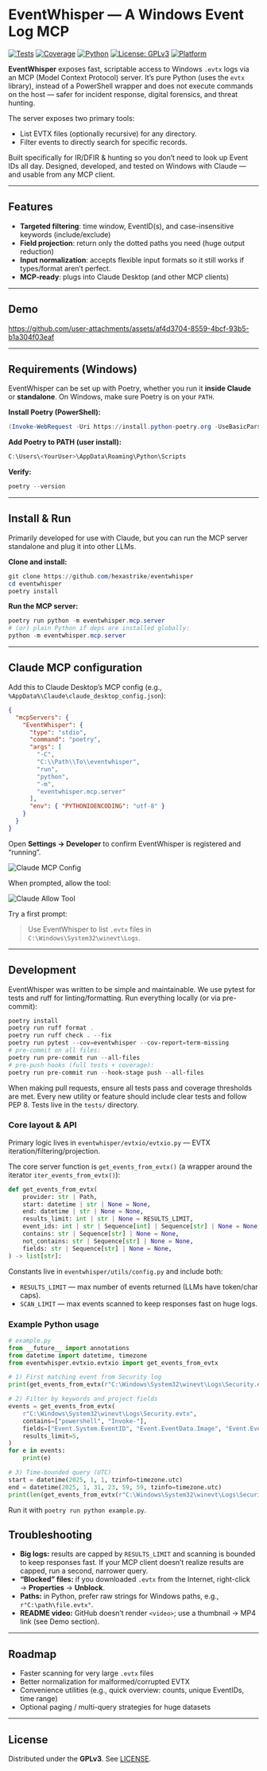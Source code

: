 # EventWhisper — A Windows Event Log MCP

[![Tests](https://github.com/hexastrike/eventwhisper/actions/workflows/ci.yml/badge.svg?branch=main)](https://github.com/hexastrike/eventwhisper/actions/workflows/ci.yml)
[![Coverage](https://codecov.io/gh/hexastrike/eventwhisper/branch/main/graph/badge.svg)](https://codecov.io/gh/hexastrike/eventwhisper)
[![Python](https://img.shields.io/badge/python-3.10%2B-3776AB?logo=python&logoColor=white)](#)
[![License: GPLv3](https://img.shields.io/badge/License-GPLv3-green.svg)](LICENSE)
[![Platform](https://img.shields.io/badge/platform-Windows-blue)](#)

**EventWhisper** exposes fast, scriptable access to Windows `.evtx` logs via an MCP (Model Context Protocol) server.
It’s pure Python (uses the `evtx` library), instead of a PowerShell wrapper and does not execute commands on the host — safer for incident response, digital forensics, and threat hunting.

The server exposes two primary tools:

- List EVTX files (optionally recursive) for any directory.
- Filter events to directly search for specific records.

Built specifically for IR/DFIR & hunting so you don’t need to look up Event IDs all day. Designed, developed, and tested on Windows with Claude — and usable from any MCP client.

---

## Features

- **Targeted filtering**: time window, EventID(s), and case-insensitive keywords (include/exclude)
- **Field projection**: return only the dotted paths you need (huge output reduction)
- **Input normalization**: accepts flexible input formats so it still works if types/format aren’t perfect.
- **MCP-ready**: plugs into Claude Desktop (and other MCP clients)

---

## Demo

https://github.com/user-attachments/assets/af4d3704-8559-4bcf-93b5-b1a304f03eaf

---

## Requirements (Windows)

EventWhisper can be set up with Poetry, whether you run it **inside Claude** or **standalone**.
On Windows, make sure Poetry is on your `PATH`.

**Install Poetry (PowerShell):**

```powershell
(Invoke-WebRequest -Uri https://install.python-poetry.org -UseBasicParsing).Content | py -
```

**Add Poetry to PATH (user install):**

```powershell
C:\Users\<YourUser>\AppData\Roaming\Python\Scripts
```

**Verify:**

```powershell
poetry --version
```

---

## Install & Run

Primarily developed for use with Claude, but you can run the MCP server standalone and plug it into other LLMs.

**Clone and install:**

```powershell
git clone https://github.com/hexastrike/eventwhisper
cd eventwhisper
poetry install
```

**Run the MCP server:**

```powershell
poetry run python -m eventwhisper.mcp.server
# (or) plain Python if deps are installed globally:
python -m eventwhisper.mcp.server
```

---

## Claude MCP configuration

Add this to Claude Desktop’s MCP config (e.g., `%AppData%\Claude\claude_desktop_config.json`):

```json
{
  "mcpServers": {
    "EventWhisper": {
      "type": "stdio",
      "command": "poetry",
      "args": [
        "-C",
        "C:\\Path\\To\\eventwhisper",
        "run",
        "python",
        "-m",
        "eventwhisper.mcp.server"
      ],
      "env": { "PYTHONIOENCODING": "utf-8" }
    }
  }
}
```

Open **Settings → Developer** to confirm EventWhisper is registered and “running”.

![Claude MCP Config](assets/event_whisper_claude_config.png)

When prompted, allow the tool:

![Claude Allow Tool](assets/event_whisper_claude_allow.png)

Try a first prompt:

> Use EventWhisper to list `.evtx` files in `C:\Windows\System32\winevt\Logs`.

---

## Development

EventWhisper was written to be simple and maintainable. We use pytest for tests and ruff for linting/formatting.
Run everything locally (or via pre-commit):

```powershell
poetry install
poetry run ruff format .
poetry run ruff check . --fix
poetry run pytest --cov=eventwhisper --cov-report=term-missing
# pre-commit on all files:
poetry run pre-commit run --all-files
# pre-push hooks (full tests + coverage):
poetry run pre-commit run --hook-stage push --all-files
```

When making pull requests, ensure all tests pass and coverage thresholds are met.
Every new utility or feature should include clear tests and follow PEP 8. Tests live in the `tests/` directory.

### Core layout & API

Primary logic lives in `eventwhisper/evtxio/evtxio.py` — EVTX iteration/filtering/projection.

The core server function is `get_events_from_evtx()` (a wrapper around the iterator `iter_events_from_evtx()`):

```python
def get_events_from_evtx(
    provider: str | Path,
    start: datetime | str | None = None,
    end: datetime | str | None = None,
    results_limit: int | str | None = RESULTS_LIMIT,
    event_ids: int | str | Sequence[int] | Sequence[str] | None = None,
    contains: str | Sequence[str] | None = None,
    not_contains: str | Sequence[str] | None = None,
    fields: str | Sequence[str] | None = None,
) -> list[str]:
```

Constants live in `eventwhisper/utils/config.py` and include both:

- `RESULTS_LIMIT` — max number of events returned (LLMs have token/char caps).
- `SCAN_LIMIT`  — max events scanned to keep responses fast on huge logs.

### Example Python usage
```python
# example.py
from __future__ import annotations
from datetime import datetime, timezone
from eventwhisper.evtxio.evtxio import get_events_from_evtx

# 1) First matching event from Security log
print(get_events_from_evtx(r"C:\Windows\System32\winevt\Logs\Security.evtx", results_limit=1))

# 2) Filter by keywords and project fields
events = get_events_from_evtx(
    r"C:\Windows\System32\winevt\Logs\Security.evtx",
    contains=["powershell", "Invoke-"],
    fields=["Event.System.EventID", "Event.EventData.Image", "Event.EventData.CommandLine"],
    results_limit=5,
)
for e in events:
    print(e)

# 3) Time-bounded query (UTC)
start = datetime(2025, 1, 1, tzinfo=timezone.utc)
end = datetime(2025, 1, 31, 23, 59, 59, tzinfo=timezone.utc)
print(len(get_events_from_evtx(r"C:\Windows\System32\winevt\Logs\Security.evtx", start=start, end=end)))
```

Run it with `poetry run python example.py`.

## Troubleshooting

- **Big logs:** results are capped by `RESULTS_LIMIT` and scanning is bounded to keep responses fast. If your MCP client doesn’t realize results are capped, run a second, narrower query.
- **“Blocked” files:** if you downloaded `.evtx` from the Internet, right-click → **Properties** → **Unblock**.
- **Paths:** in Python, prefer raw strings for Windows paths, e.g., `r"C:\path\file.evtx"`.
- **README video:** GitHub doesn’t render `<video>`; use a thumbnail → MP4 link (see Demo section).

---

## Roadmap

- Faster scanning for very large `.evtx` files
- Better normalization for malformed/corrupted EVTX
- Convenience utilities (e.g., quick overview: counts, unique EventIDs, time range)
- Optional paging / multi-query strategies for huge datasets

---

## License

Distributed under the **GPLv3**. See [LICENSE](LICENSE).
